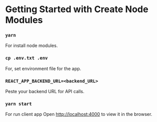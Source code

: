 # Getting Started with Create Node Modules

### `yarn`

For install node modules.

### `cp .env.txt .env`

For, set environment file for the app.

### `REACT_APP_BACKEND_URL=<backend_URL>`

Peste your backend URL for API calls.

### `yarn start`

For run client app
Open [http://localhost:4000](http://localhost:4000) to view it in the browser.